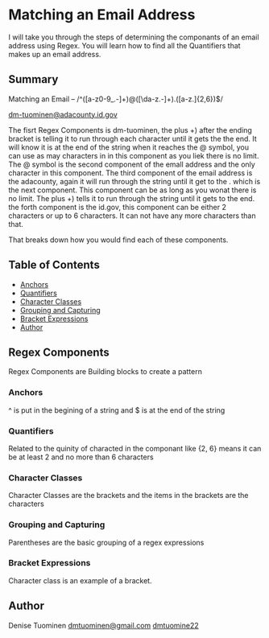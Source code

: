 # Matching an Email Address

<!-- Introductory paragraph (replace this with your text) -->
I will take you through the steps of determining the componants of an email address using Regex.  You will learn how to find all the Quantifiers that makes up an email address.

## Summary

<!-- Briefly summarize the regex you will be describing and what you will explain.  -->

Matching an Email –
/^([a-z0-9_\.-]+)@([\da-z\.-]+)\.([a-z\.]{2,6})$/

dm-tuominen@adacounty.id.gov

The fisrt Regex Components is dm-tuominen,  the plus +) after the ending bracket is telling it to run through each character until it gets the the end.  It will know it is at the end of the string when it reaches the @ symbol, you can use as may characters in in this component as you liek there is no limit.  The @ symbol is the second component of the emall address and the only character in this component. The third component of the email address is the adacounty, again it will run through the string until it get to the . which is the next component.  This component can be as long as you wonat there is no limit. The plus +) tells it to run through the string until it gets to the end. the forth component is the id.gov, this component can be either 2 characters or up to 6 characters.  It can not have any more characters than that.

That breaks down how you would find each of these components.

## Table of Contents

- [Anchors](#anchors)
- [Quantifiers](#quantifiers)
- [Character Classes](#character-classes)
- [Grouping and Capturing](#grouping-and-capturing)
- [Bracket Expressions](#bracket-expressions)
- [Author](#author)



## Regex Components
Regex Components are Building blocks to create a pattern

### Anchors 
^  is put in the begining  of a string and $  is at the end of the string

### Quantifiers
Related to the quinity of characted in the componant like {2, 6} means it can be at least 2 and no more than 6 characters

### Character Classes
Character Classes are the brackets and the items in the brackets are the characters

### Grouping and Capturing
Parentheses are the basic grouping  of  a regex expressions
### Bracket Expressions
Character class is an example of a bracket.

## Author

  Denise Tuominen
  dmtuominen@gmail.com
   [dmtuomine22](https://github.com/dmtuominen22)
